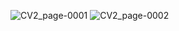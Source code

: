 ![CV2_page-0001](https://github.com/career-tokens/community-templates/assets/134730030/c0a98f1d-14d5-49b8-b932-ed1e12f93766)
![CV2_page-0002](https://github.com/career-tokens/community-templates/assets/134730030/f23171ba-56f2-4f2b-83e6-8d406bf17635)
